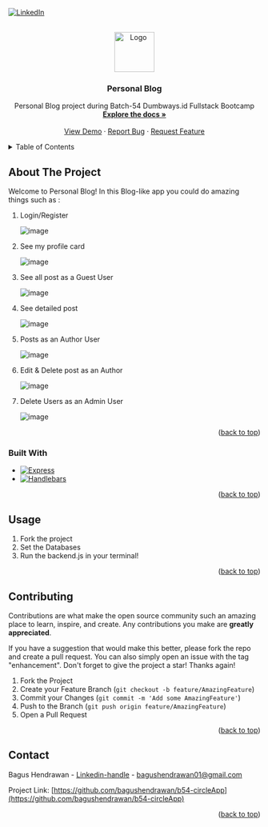 <!-- Improved compatibility of back to top link: See: https://github.com/othneildrew/Best-README-Template/pull/73 -->
<a id="readme-top"></a>
<!--
*** Thanks for checking out the Best-README-Template. If you have a suggestion
*** that would make this better, please fork the repo and create a pull request
*** or simply open an issue with the tag "enhancement".
*** Don't forget to give the project a star!
*** Thanks again! Now go create something AMAZING! :D
-->



<!-- PROJECT SHIELDS -->
<!--
*** I'm using markdown "reference style" links for readability.
*** Reference links are enclosed in brackets [ ] instead of parentheses ( ).
*** See the bottom of this document for the declaration of the reference variables
*** for contributors-url, forks-url, etc. This is an optional, concise syntax you may use.
*** https://www.markdownguide.org/basic-syntax/#reference-style-links
-->
[![LinkedIn][linkedin-shield]][linkedin-url]



<!-- PROJECT LOGO -->
<br />
<div align="center">
  <a href="https://github.com/bagushendrawan/b54-personal-blog">
    <img src="https://github.com/bagushendrawan/b54-personal-blog/blob/main/assets/img/favicon.ico" alt="Logo" width="80" height="80">
  </a>

<h3 align="center">Personal Blog</h3>

  <p align="center">
    Personal Blog project during Batch-54 Dumbways.id Fullstack Bootcamp
    <br />
    <a href="https://github.com/bagushendrawan/b54-personal-blog"><strong>Explore the docs »</strong></a>
    <br />
    <br />
    <a href="https://github.com/bagushendrawan/b54-personal-blog">View Demo</a>
    ·
    <a href="https://github.com/bagushendrawan/b54-personal-blog/issues/new?labels=bug&template=bug-report---.md">Report Bug</a>
    ·
    <a href="https://github.com/bagushendrawan/b54-personal-blog/issues/new?labels=enhancement&template=feature-request---.md">Request Feature</a>
  </p>
</div>



<!-- TABLE OF CONTENTS -->
<details>
  <summary>Table of Contents</summary>
  <ol>
    <li>
      <a href="#about-the-project">About The Project</a>
      <ul>
        <li><a href="#built-with">Built With</a></li>
      </ul>
    </li>
    <li><a href="#usage">Usage</a></li>
    <li><a href="#contributing">Contributing</a></li>
    <li><a href="#contact">Contact</a></li>
  </ol>
</details>



<!-- ABOUT THE PROJECT -->
## About The Project
Welcome to Personal Blog!
In this Blog-like app you could do amazing things such as :
<ol>
<li>Login/Register</li>
  
![image](https://github.com/bagushendrawan/b54-personal-blog/assets/125522708/90f1d91f-2426-4c96-9739-e1cf03e912d7)

<li>See my profile card</li>
  
![image](https://github.com/bagushendrawan/b54-personal-blog/assets/125522708/e7ce8f7d-a18c-493d-8356-aa2915eb2350)

<li>See all post as a Guest User</li>

![image](https://github.com/bagushendrawan/b54-personal-blog/assets/125522708/8e214649-d457-4c72-ad3c-761efe0686cf)

<li>See detailed post</li>

![image](https://github.com/bagushendrawan/b54-personal-blog/assets/125522708/8e51186a-7061-4e63-a7b9-1277c9e4ed74)

<li>Posts as an Author User</li>

![image](https://github.com/bagushendrawan/b54-personal-blog/assets/125522708/eb4ed2d3-6b0d-4e81-ad6a-2d0b69d4b688)

<li>Edit & Delete post as an Author</li>

![image](https://github.com/bagushendrawan/b54-personal-blog/assets/125522708/a76e8edf-b5b4-4963-9320-2bfb0af72ec4)

<li>Delete Users as an Admin User</li>

![image](https://github.com/bagushendrawan/b54-personal-blog/assets/125522708/7214eb6c-3293-4448-9d18-27e6bae522b2)

</ol>
<p align="right">(<a href="#readme-top">back to top</a>)</p>



### Built With

* [![Express][Express]][Express-url]
* [![Handlebars][Hbs]][Hbs-url]


<p align="right">(<a href="#readme-top">back to top</a>)</p>

<!-- USAGE EXAMPLES -->
## Usage
<ol>
<li>Fork the project</li>
<li>Set the Databases</li>
<li>Run the backend.js in your terminal!</li>
</ol>

<p align="right">(<a href="#readme-top">back to top</a>)</p>

<!-- CONTRIBUTING -->
## Contributing

Contributions are what make the open source community such an amazing place to learn, inspire, and create. Any contributions you make are **greatly appreciated**.

If you have a suggestion that would make this better, please fork the repo and create a pull request. You can also simply open an issue with the tag "enhancement".
Don't forget to give the project a star! Thanks again!

1. Fork the Project
2. Create your Feature Branch (`git checkout -b feature/AmazingFeature`)
3. Commit your Changes (`git commit -m 'Add some AmazingFeature'`)
4. Push to the Branch (`git push origin feature/AmazingFeature`)
5. Open a Pull Request

<p align="right">(<a href="#readme-top">back to top</a>)</p>


<!-- CONTACT -->
## Contact

Bagus Hendrawan - [Linkedin-handle](www.linkedin.com/in/bagus-hendrawan) - bagushendrawan01@gmail.com

Project Link: [https://github.com/bagushendrawan/b54-circleApp](https://github.com/bagushendrawan/b54-circleApp)

<p align="right">(<a href="#readme-top">back to top</a>)</p>


<!-- MARKDOWN LINKS & IMAGES -->
<!-- https://www.markdownguide.org/basic-syntax/#reference-style-links -->
[contributors-shield]: https://img.shields.io/github/contributors/github_username/repo_name.svg?style=for-the-badge
[contributors-url]: https://github.com/github_username/repo_name/graphs/contributors
[forks-shield]: https://img.shields.io/github/forks/github_username/repo_name.svg?style=for-the-badge
[forks-url]: https://github.com/github_username/repo_name/network/members
[stars-shield]: https://img.shields.io/github/stars/github_username/repo_name.svg?style=for-the-badge
[stars-url]: https://github.com/github_username/repo_name/stargazers
[issues-shield]: https://img.shields.io/github/issues/github_username/repo_name.svg?style=for-the-badge
[issues-url]: https://github.com/github_username/repo_name/issues
[license-shield]: https://img.shields.io/github/license/github_username/repo_name.svg?style=for-the-badge
[license-url]: https://github.com/github_username/repo_name/blob/master/LICENSE.txt
[linkedin-shield]: https://img.shields.io/badge/-LinkedIn-black.svg?style=for-the-badge&logo=linkedin&colorB=555
[linkedin-url]: https://linkedin.com/in/linkedin_username
[product-screenshot]: images/screenshot.png
[Next.js]: https://img.shields.io/badge/next.js-000000?style=for-the-badge&logo=nextdotjs&logoColor=white
[Next-url]: https://nextjs.org/
[React.js]: https://img.shields.io/badge/React-20232A?style=for-the-badge&logo=react&logoColor=61DAFB
[React-url]: https://reactjs.org/
[Vue.js]: https://img.shields.io/badge/Vue.js-35495E?style=for-the-badge&logo=vuedotjs&logoColor=4FC08D
[Vue-url]: https://vuejs.org/
[Angular.io]: https://img.shields.io/badge/Angular-DD0031?style=for-the-badge&logo=angular&logoColor=white
[Angular-url]: https://angular.io/
[Svelte.dev]: https://img.shields.io/badge/Svelte-4A4A55?style=for-the-badge&logo=svelte&logoColor=FF3E00
[Svelte-url]: https://svelte.dev/
[Laravel.com]: https://img.shields.io/badge/Laravel-FF2D20?style=for-the-badge&logo=laravel&logoColor=white
[Laravel-url]: https://laravel.com
[linkedin-url]: www.linkedin.com/in/bagus-hendrawan
[Bootstrap.com]: https://img.shields.io/badge/Bootstrap-563D7C?style=for-the-badge&logo=bootstrap&logoColor=white
[Bootstrap-url]: https://getbootstrap.com
[JQuery.com]: https://img.shields.io/badge/jQuery-0769AD?style=for-the-badge&logo=jquery&logoColor=white
[JQuery-url]: https://jquery.com 
[Express]: https://img.shields.io/badge/Express-FF2D20?style=for-the-badge&logo=laravel&logoColor=white
[Express-url]: https://expressjs.com/
[Vite]: https://img.shields.io/badge/Vite-FF2D20?style=for-the-badge&logo=laravel&logoColor=white
[Vite-url]: https://vitejs.dev/
[Typescript-bg]: https://shields.io/badge/TypeScript-3178C6?logo=TypeScript&logoColor=FFF&style=flat-square
[Typescript-url]: https://www.typescriptlang.org/
[Chakra-ui]: https://shields.io/badge/chakra--ui-black?logo=chakraui&style=for-the-badge
[Chakra-url]: https://v2.chakra-ui.com/
[Hbs]: https://img.shields.io/badge/Handlebars%20js-f0772b?style=for-the-badge&logo=handlebarsdotjs&logoColor=black
[Hbs-url]: https://handlebarsjs.com/
